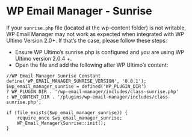 # WP Email Manager - Sunrise

If your `sunrise.php` file (located at the wp-content folder) is not writable, WP Email Manager may not work as expected when integrated with WP Ultimo Version 2.0+. If that’s the case, please follow these steps:

- Ensure WP Ultimo’s sunrise.php is configured and you are using WP Ultimo version 2.0.4 +.
- Open the file and add the following after WP Ultimo’s content:

```
//WP Email Manager Sunrise Constant
define('WP_EMAIL_MANAGER_SUNRISE_VERSION', '0.0.1');
$wp_email_manager_sunrise = defined('WP_PLUGIN_DIR') 
? WP_PLUGIN_DIR . '/wp-email-manager/includes/class-sunrise.php'
: WP_CONTENT_DIR . '/plugins/wp-email-manager/includes/class-sunrise.php';

if (file_exists($wp_email_manager_sunrise)) {
	require_once $wp_email_manager_sunrise;
	WP_Email_Manager\Sunrise::init();
} 
```
